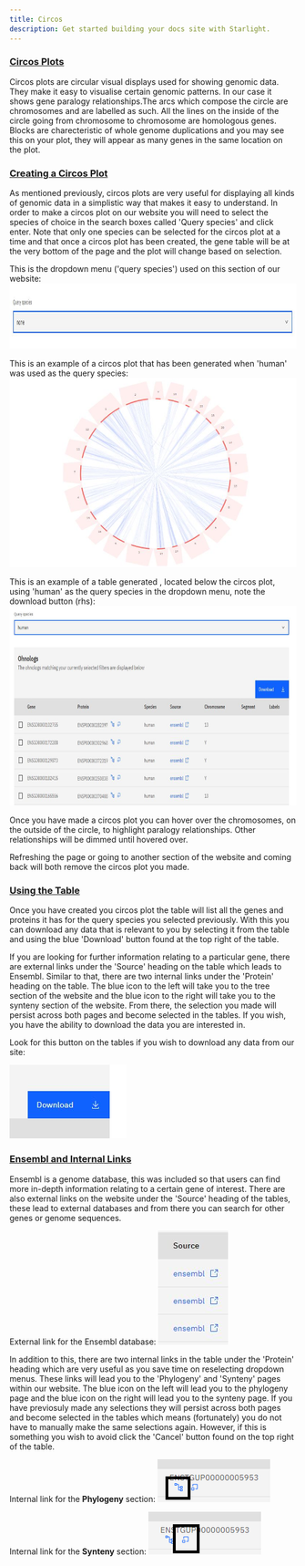 ```yaml
---
title: Circos 
description: Get started building your docs site with Starlight.
---
```


### <u> Circos Plots </u>

Circos plots are circular visual displays used for showing genomic data. They make it easy to visualise certain genomic patterns. In our case it shows gene paralogy relationships.The arcs which compose the circle are chromosomes and are labelled as such. All the lines on the inside of the circle going from chromosome to chromosome are homologous genes. Blocks are charecteristic of whole genome duplications and you may see this on your plot, they will appear as many genes in the same location on the plot.

### <u> Creating a Circos Plot</u>

As mentioned previously, circos plots are very useful for displaying all kinds of genomic data in a simplistic way that makes it easy to understand. In order to make a circos plot on our website you will need to select the species of choice in the search boxes called 'Query species' and click enter. Note that only one species can be selected for the circos plot at a time and that once a circos plot has been created, the gene table will be at the very bottom of the page and the plot will change based on selection. 

This is the dropdown menu ('query species') used on this section of our website:
<img src="/src/assets/circos_query.jpg"
width="700"
height="115" />

 
This is an example of a circos plot that has been generated when 'human' was used as the query species:
<img src="/src/assets/circos_plot.jpg">


This is an example of a table generated , located below the circos plot, using 'human' as the query species in the dropdown menu, note the download button (rhs):
<img src="/src/assets/circos_table.jpg"
width="1300"
height="350"/>


Once you have made a circos plot you can hover over the chromosomes, on the outside of the circle, to highlight paralogy relationships. Other relationships will be dimmed until hovered over.

Refreshing the page or going to another section of the website and coming back will both remove the circos plot you made.

### <u> Using the Table </u>

Once you have created you circos plot the table will list all the genes and proteins it has for the query species you selected previously. With this you can download any data that is relevant to you by selecting it from the table and using the blue 'Download' button found at the top right of the table.

If you are looking for further information relating to a particular gene, there are external links under the 'Source' heading on the table which leads to Ensembl. Similar to that, there are two internal links under the 'Protein' heading on the table. The blue icon to the left will take you to the tree section of the website and the blue icon to the right will take you to the synteny section of the website.  From there, the selection you made will persist across both pages and become selected in the tables. If you wish, you have the ability to download the data you are interested in.

Look for this button on the tables if you wish to download any data from our site:

<img src="/src/assets/download.jpg">

### <u> Ensembl and Internal Links </u>

Ensembl is a genome database, this was included so that users can find more in-depth information relating to a certain gene of interest. There are also external links on the website under the 'Source' heading of the tables, these lead to external databases and from there you can search for other genes or genome sequences. 

External link for the Ensembl database:
<img src="/src/assets/source.jpg">

In addition to this, there are two internal links in the table under the 'Protein' heading which are very useful as you save time on reselecting dropdown menus. These links will lead you to the 'Phylogeny' and 'Synteny' pages within our website. The blue icon on the left will lead you to the phylogeny page and the blue icon on the right will lead you to the synteny page. If you have previosuly made any selections they will persist across both pages and become selected in the tables which means (fortunately) you do not have to manually make the same selections again. However, if this is something you wish to avoid click the 'Cancel' button found on the top right of the table.


Internal link for the <b>Phylogeny</b> section:
<img src="/src/assets/internal_tree.png">


Internal link for the <b>Synteny</b> section:
<img src="/src/assets/internal_synteny.png">






